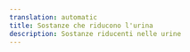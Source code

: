 ```yaml
---
translation: automatic
title: Sostanze che riducono l'urina
description: Sostanze riducenti nelle urine
---
```

